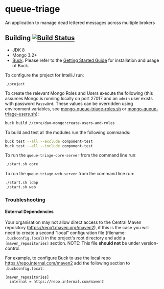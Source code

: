 # queue-triage

An application to manage dead lettered messages across multiple brokers

## Building [![Build Status](https://travis-ci.org/dwpdigitaltech/queue-triage.svg?branch=master)](https://travis-ci.org/dwpdigitaltech/queue-triage)
* JDK 8
* Mongo 3.2+
* [Buck](https://buckbuild.com/).  Please refer to the [Getting Started Guide]() for installation and usage of Buck.


To configure the project for IntelliJ run:

```
./project
```

To create the relevant Mongo Roles and Users execute the following (this assumes Mongo is running locally on port 27017 and an `admin` user exists with password `Passw0rd`.  These values can be overridden using environment variables, see [mongo-queue-triage-roles.sh](core/dao-mongo/src/main/resources/mongo-queue-triage-roles.sh) or [mongo-queue-triage-users.sh](core/dao-mongo/src/main/resources/mongo-queue-triage-users.sh)):
```bash
buck build //core/dao-mongo:create-users-and-roles
```

To build and test all the modules run the following commands:

```bash
buck test --all --exclude component-test
buck test --all --include component-test
```

To run the `queue-triage-core-server` from the command line run:

```bash
./start.sh core
```

To run the `queue-triage-web-server` from the command line run:

```bash
./start.sh ldap
./start.sh web
```

### Troubleshooting
#### External Dependencies
Your organisation may not allow direct access to the Central Maven repository (https://repo1.maven.org/maven2), if this is the case you will need to create a second "local" configuration file (filename: `.buckconfig.local`) in the project's root directory and add a `[maven_repositories]` section.  NOTE: This file **should not** be under version-control.

For example, to configure Buck to use the local repo <https://repo.internal.com/maven2> add the following section to `.buckconfig.local`:
```
[maven_repositories]
  internal = https://repo.internal.com/maven2
```